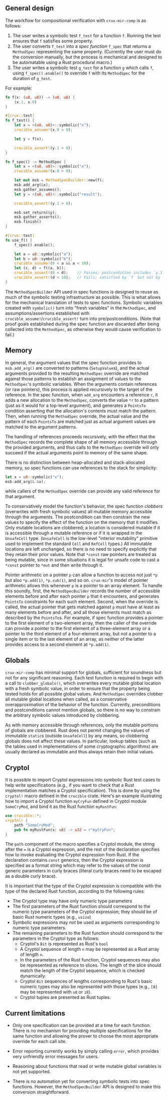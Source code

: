 ## General design

The workflow for compositional verification with `crux-mir-comp` is as follows:

 1. The user writes a symbolic test `f_test` for a function `f`.  Running the
    test ensures that `f` satisfies some property.
 2. The user converts `f_test` into a *spec function* `f_spec` that returns a
    `MethodSpec` representing the same property.  (Currently the user must do
    the conversion manually, but the process is mechanical and designed to be
    automatable using a Rust procedural macro.)
 3. The user writes a symbolic test `g_test` for a function `g` which calls
    `f`, using `f_spec().enable()` to override `f` with its `MethodSpec` for
    the duration of `g_test`.

For example:

```Rust
fn f(x: (u8, u8)) -> (u8, u8) {
    (x.1, x.0)
}

#[crux::test]
fn f_test() {
    let x = <(u8, u8)>::symbolic("x");
    crucible_assume!(x.0 > 0);

    let y = f(x);

    crucible_assert!(y.1 > 0);
}

fn f_spec() -> MethodSpec {
    let x = <(u8, u8)>::symbolic("x");
    crucible_assume!(x.0 > 0);

    let mut msb = MethodSpecBuilder::new(f);
    msb.add_arg(&x);
    msb.gather_assumes();
    let y = <(u8, u8)>::symbolic("result");

    crucible_assert!(y.1 > 0);

    msb.set_return(&y);
    msb.gather_asserts();
    msb.finish()
}

#[crux::test]
fn use_f() {
    f_spec().enable();

    let a = u8::symbolic("a");
    let b = u8::symbolic("b");
    crucible_assume!(0 < a && a < 10);
    let (c, d) = f((a, b));
    crucible_assert!(0 < d);    // Passes; postcondition includes `y.1 > 0`
    crucible_assert!(d < 10);   // Fails; satisfied by `f` but not by `f_spec`
}
```

The `MethodSpecBuilder` API used in spec functions is designed to reuse as much
of the symbolic testing infrastructure as possible.  This is what allows for
the mechanical translation of tests to spec functions.  Symbolic variables
created with `symbolic()` turn into "fresh variables" in the `MethodSpec`, and
assumptions/assertions established with `crucible_assume!`/`crucible_assert!`
turn into pre/postconditions.  (Note that proof goals established during the
spec function are discarded after being collected into the `MethodSpec`, as
otherwise they would cause verification to fail.)


## Memory

In general, the argument values that the spec function provides to
`msb.add_arg()` are converted to patterns (`SetupValue`s), and the actual
arguments provided to the resulting `MethodSpec` override are matched against
those patterns to establish an assignment of values to the `MethodSpec`'s
symbolic variables.  When the arguments contain references (or raw pointers),
this process is applied recursively to the target of the reference.  In the
spec function, when `add_arg` encounters a reference `r`, it adds a new
allocation to the `MethodSpec`, converts the value `*r` to a pattern (just as
it would for a top-level argument), and generates a `PointsTo` condition
asserting that the allocation's contents must match the pattern.  Then, when
running the `MethodSpec` override, the actual value and the pattern of each
`PointsTo` are matched just as actual argument values are matched to the
argument patterns.

The handling of references proceeds recursively, with the effect that the
`MethodSpec` records the complete shape of all memory accessible through the
provided arguments, and thus calls to the `MethodSpec` override will only
succeed if the actual arguments point to memory of the same shape.

There is no distinction between heap-allocated and stack-allocated memory, so
spec functions can use references to the stack for simplicity:
```Rust
let x = u8::symbolic("x");
msb.add_arg(& &x);
```
while callers of the `MethodSpec` override can provide any valid reference for
that argument.

To conservatively model the function's behavior, the spec function *clobbers*
(overwrites with fresh symbolic values) all mutable memory accessible through
the arguments.  The postcondition can then constrain the new values to specify
the effect of the function on the memory that it modifies.  Only mutable
locations are clobbered; a location is considered mutable if it is accessible
through a mutable reference or if it is wrapped in the `UnsafeCell` type.
(`UnsafeCell` is the low-level "interior mutability" primitive used to
implement the standard `Cell` and `RefCell` types.)  All immutable locations
are left unchanged, so there is no need to specify explicitly that they retain
their prior values.  Note that `*const` raw pointers are treated as being
mutable, since in some situations it is legal for unsafe code to cast a
`*const` pointer to `*mut` and then write through it.

Pointer arithmetic on a pointer `p` can allow a function to access not just
`*p` but also `*p.add(1)`, `*p.sub(1)`, and so on.  `crux-mir`'s model of
pointer arithmetic allows this whenever `p` is a pointer to an array element.
To handle this soundly, first, the `MethodSpecBuilder` records the number of
accessible elements before and after each pointer `p` that it encounters, and
generates `PointsTo` constraints for each such element.  Second, when the
override is called, the actual pointer that gets matched against `p` must have
at least as many elements before and after, and all those elements must match
as described by the `PointsTo`s.  For example, if spec function provides a
pointer to the first element of a two-element array, then the caller of the
override can provide a pointer to the first element of a three-element array or
a pointer to the third element of a four-element array, but not a pointer to a
single item or to the last element of an array, as neither of the latter
provides access to a second element at `*p.add(1)`.


## Globals

`crux-mir-comp` has minimal support for globals, sufficient for soundness but
not for any significant reasoning.  Each test function is required to begin
with a call to `clobber_globals()`, which overwrites every mutable global
location with a fresh symbolic value, in order to ensure that the property
being tested holds for all possible global values.  And `MethodSpec` overrides
clobber all mutable global locations when called, as a conservative
overapproximation of the behavior of the function.  Currently, preconditions
and postconditions cannot mention globals, so there is no way to constrain the
arbitrary symbolic values introduced by clobbering.

As with memory accessible through references, only the mutable portions of
globals are clobbered.  Rust does not permit changing the values of immutable
`static`s (outside `UnsafeCell`) by any means, so clobbering globals does not
affect these values.  In particular, lookup tables (such as the tables used in
implementations of some cryptographic algorithms) are usually declared as
immutable and thus always retain their initial values.


## Cryptol

It is possible to import Cryptol expressions into symbolic Rust test cases to
help write specifications (e.g., if you want to check that a Rust implementation
matches a Cryptol specification).  This is done by using the `cryptol!` macro
defined in the `crucible` crate.  Here's an example illustrating how to
import a Cryptol function `myCryFun` defined in Cryptol module `SomeCryMod`,
and bind it as the Rust function `myRustFun`:

```Rust
use crucible::*;
cryptol! {
    path "SomeCryMod";
    pub fn myRustFun(x: u8) -> u32 = r"myCryFun";
}
```

Тhe `path` component of the macro specifies a Cryptol module,
the string after the `=` is a Cryptol expression, and the rest of the
declaration specifies how to invoke evaluating the Cryptol expression from
Rust.  If the declaration contains `const` generics, then the Cryptol expression
is specified as a format string which may refer to the values of the const
generic parameters in curly braces (literal curly braces need to be escaped
as a double curly brace).

It is important that the type of the Cryptol expression is compatible
with the type of the declared Rust function, according to the following
rules:

  * The Cryptol type may have only numeric type parameters
  * The first parameters of the Rust function should correspond to the
    numeric type parameters of the Cryptol expression; they should be
    of basic Rust numeric types (e.g., `usize`)
  * Symbolic expressions may *not* be used as arguments corresponding to
    numeric type parameters.
  * The remaining parameters to the Rust function should correspond to the
    parameters in the Cryptol type as follows:
      * Cryptol's `Bit` is represented as Rust's `bool`
      * A Cryptol sequence of length `n` may be represented as a Rust
        array of length `n`.
      * In the parameters of the Rust function, Cryptol sequences may also
        be represented as reference to slices.  The length of the slice should
        match the length of the Cryptol sequence, which is checked dynamically.
      * Cryptol `Bit` sequences of lengths corresponding to Rust's basic
        numeric types may also be represented with those types
        (e.g., `[8]` may be represented with `u8` or `i8`).
      * Cryptol tuples are presented as Rust tuples.


## Current limitations

* Only one specification can be provided at a time for each function.  There is
  no mechanism for providing multiple specifications for the same function and
  allowing the prover to choose the most appropriate override for each call
  site.

* Error reporting currently works by simply calling `error`, which provides
  very unfriendly error messages for users.

* Reasoning about functions that read or write mutable global variables is not
  yet supported.

* There is no automation yet for converting symbolic tests into spec functions.
  However, the `MethodSpecBuilder` API is designed to make this conversion
  straightforward.
